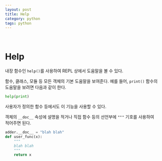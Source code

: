 ```yaml
---
layout: post
title: Help
category: python
tags: python
---
```


&nbsp;

# Help

내장 함수인 `help()`를 사용하여 REPL 상에서 도움말을 볼 수 있다. 

함수, 클래스, 모듈 등 모든 객체의 기본 도움말을 보여준다. 예를 들어, `print()` 함수의 도움말을 보려면 다음과 같이 한다.

```python
help(print)
```

사용자가 정의한 함수 등에서도 이 기능을 사용할 수 있다.

객체의 `__doc__` 속성에 설명을 적거나 직접 함수 등의 선언부에 `"""` 기호를 사용하여 적어주면 된다.

```python
adder.__doc__ = "blah blah"
def user_func(x):
    """
    blah blah
    """
    return x
```

